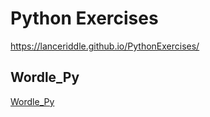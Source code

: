 # Python Exercises

https://lanceriddle.github.io/PythonExercises/

## Wordle_Py

[Wordle_Py](../wordle_py/README.md)
